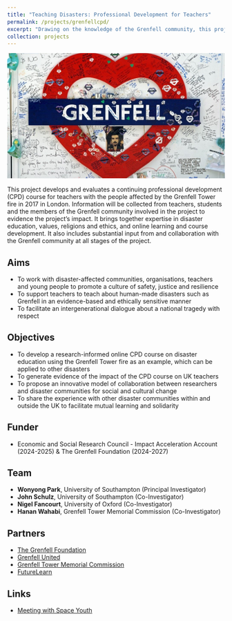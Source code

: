 ```yaml
---
title: "Teaching Disasters: Professional Development for Teachers"
permalink: /projects/grenfellcpd/
excerpt: "Drawing on the knowledge of the Grenfell community, this project will develop, implement and evaluate an online professional development programme aimed at developing teachers' knowledge and skills in teaching about disasters. <br/><br/><img src='/images/grenfellcpd.jpg' width='400'>"
collection: projects
---
```


<img src='/images/grenfellcpd.jpg'>

This project develops and evaluates a continuing professional development (CPD) course for teachers  with the people affected by the Grenfell Tower fire in 2017 in London. Information will be collected from teachers, students and the members of the Grenfell community involved in the project to evidence the project’s impact.
It brings together expertise in disaster education, values, religions and ethics, and online learning and course development. It also includes substantial input from and collaboration with the Grenfell community at all stages of the project.

## Aims
* To work with disaster-affected communities, organisations, teachers and young people to promote a culture of safety, justice and resilience
* To support teachers to teach about human-made disasters such as Grenfell in an evidence-based and ethically sensitive manner
* To facilitate an intergenerational dialogue about a national tragedy with respect

## Objectives
* To develop a research-informed online CPD course on disaster education using the Grenfell Tower fire as an example, which can be applied to other disasters
* To generate evidence of the impact of the CPD course on UK teachers
* To propose an innovative model of collaboration between researchers and disaster communities for social and cultural change
* To share the experience with other disaster communities within and outside the UK to facilitate mutual learning and solidarity

## Funder
* Economic and Social Research Council - Impact Acceleration Account (2024-2025) & The Grenfell Foundation (2024-2027)

## Team
* **Wonyong Park**, University of Southampton (Principal Investigator) <br/>
* **John Schulz**, University of Southampton (Co-Investigator) <br/>
* **Nigel Fancourt**, University of Oxford (Co-Investigator) <br/>
* **Hanan Wahabi**, Grenfell Tower Memorial Commission (Co-Investigator) <br/>

## Partners 
* [The Grenfell Foundation](https://www.grenfellfoundation.org.uk/)
* [Grenfell United](https://grenfellunited.org.uk/)
* [Grenfell Tower Memorial Commission](https://www.grenfelltowermemorial.co.uk/)
* [FutureLearn](https://www.futurelearn.com/)

## Links
* [Meeting with Space Youth](https://www.wonyongpark.com/posts/2024/04/meeting-with-space-youth/)